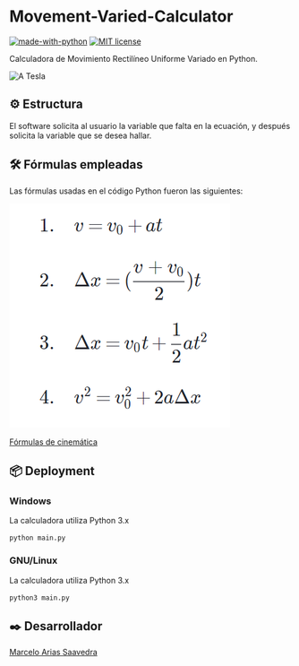 # Movement-Varied-Calculator
[![made-with-python](https://img.shields.io/badge/Made%20with-Python-1f425f.svg)](https://www.python.org/)
[![MIT license](https://img.shields.io/badge/License-MIT-blue.svg)](https://lbesson.mit-license.org/)

Calculadora de Movimiento Rectilíneo Uniforme Variado en Python.

![A Tesla](assets/img/car.jpg)

## ⚙️ Estructura
El software solicita al usuario la variable que falta en la ecuación, y después solicita la variable que se desea hallar.

## 🛠️ Fórmulas empleadas
Las fórmulas usadas en el código Python fueron las siguientes:

![Kinematic Formulas](assets/img/KinematicFormulas.PNG "Kinematic Formulas")

[Fórmulas de cinemática](https://es.khanacademy.org/science/physics/one-dimensional-motion/kinematic-formulas/a/what-are-the-kinematic-formulas)

## 📦 Deployment
### Windows
La calculadora utiliza Python 3.x
```
python main.py
```
### GNU/Linux
La calculadora utiliza Python 3.x
```
python3 main.py
```

## ✒️ Desarrollador
[Marcelo Arias Saavedra](https://360macky.blogspot.com/)
